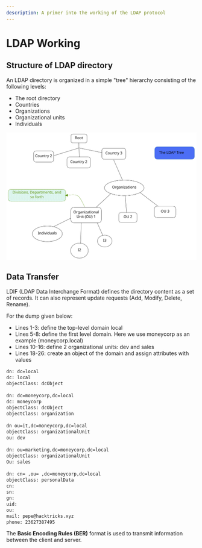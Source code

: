 ```yaml
---
description: A primer into the working of the LDAP protocol
---
```


# LDAP Working

## Structure of LDAP directory

An LDAP directory is organized in a simple "tree" hierarchy consisting of the following levels:

* The root directory
* Countries
* Organizations
* Organizational units
* Individuals



<img src="../../.gitbook/assets/file.excalidraw (5).svg" alt="The LDAP Tree" class="gitbook-drawing">

## Data Transfer

LDIF (LDAP Data Interchange Format) defines the directory content as a set of records. It can also represent update requests (Add, Modify, Delete, Rename).

For the dump given below:

* Lines 1-3: define the top-level domain local
* Lines 5-8: define the first level domain. Here we use moneycorp as an example (moneycorp.local)
* Lines 10-16: define 2 organizational units: dev and sales
* Lines 18-26: create an object of the domain and assign attributes with values

```
dn: dc=local
dc: local
objectClass: dcObject

dn: dc=moneycorp,dc=local
dc: moneycorp
objectClass: dcObject
objectClass: organization

dn ou=it,dc=moneycorp,dc=local
objectClass: organizationalUnit
ou: dev

dn: ou=marketing,dc=moneycorp,dc=local
objectClass: organizationalUnit
Ou: sales

dn: cn= ,ou= ,dc=moneycorp,dc=local
objectClass: personalData
cn:
sn:
gn:
uid:
ou:
mail: pepe@hacktricks.xyz
phone: 23627387495
```

The **Basic Encoding Rules (BER)** format is used to transmit information between the client and server.
